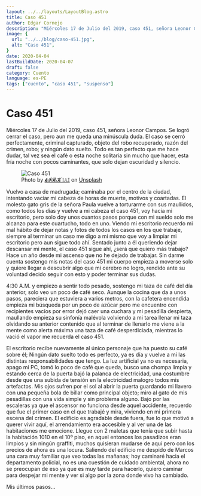 ```yaml
---
layout: ../../layouts/LayoutBlog.astro
title: Caso 451
author: Edgar Cornejo
description: "Miércoles 17 de Julio del 2019, caso 451, señora Leonor Campos. Se logro cerrar el caso, pero aun me queda una minúscula dudad. El caso se cerró perfectamente, criminal capturado, objeto del robo recuperado, razón del crimen, robo; y ningún dato suelto."
image: {
  url: "../../blog/caso-451.jpg",
  alt: "Caso 451",
}  
date: 2020-04-04
lastBuildDate: 2020-04-07
draft: false
category: Cuento
language: es-PE
tags: ["cuento", "caso 451", "suspenso"]
---
```


# Caso 451

Miércoles 17 de Julio del 2019, caso 451, señora Leonor Campos. Se logró cerrar el caso, pero aun me queda una minúscula duda. El caso se cerró perfectamente, criminal capturado, objeto del robo recuperado, razón del crimen, robo; y ningún dato suelto. Todo es tan perfecto que me hace dudar, tal vez sea el café o esta noche solitaria sin mucho que hacer, esta fría noche con pocos caminantes, que solo dejan oscuridad y silencio.

<figure>
  <img src="../../blog/caso-451.jpg" alt="Caso 451"/>
  <figcaption>Photo by <a href="https://unsplash.com/es/@kirklai" title="𝓘𝓡𝓚 𝕝𝔸𝕀" target="_blank">𝓴𝓘𝓡𝓚 𝕝𝔸𝕀</a> on <a href="https://unsplash.com/" title="Unsplash" target="_blank">Unsplash</a></figcaption>
</figure>

Vuelvo a casa de madrugada; caminaba por el centro de la ciudad, intentando vaciar mi cabeza de horas de muerte, motivos y coartadas. El molesto gato gris de la señora Paula vuelve a torturarme con sus maullidos, como todos los días y vuelve a mi cabeza el caso 451, voy hacia mi escritorio, pero solo doy unos cuantos pasos porque con mi sueldo solo me alcanzo para este cuartucho, todo en uno. Viendo mi escritorio recuerdo mi mal hábito de dejar notas y fotos de todos los casos en los que trabaje, siempre al terminar un caso me digo a mi mismo que voy a limpiar mi escritorio pero aun sigue todo ahí. Sentado junto a él queriendo dejar descansar mi mente, el caso 451 sigue ahí, ¿será que quiero más trabajo? Hace un año desde mi ascenso que no he dejado de trabajar. Sin darme cuenta sostengo mis notas del caso 451 mi cuerpo empieza a moverse solo y quiere llegar a descubrir algo que mi cerebro no logro, rendido ante su voluntad decido seguir con esto y poder terminar sus dudas.

4:30 A.M. y empiezo a sentir todo pesado, sostengo mi taza de café del día anterior, solo veo un poco de café seco. Aunque la cocina que da a unos pasos, pareciera que estuviera a varios metros, con la cafetera encendida empieza mi búsqueda por un poco de azúcar pero me encuentro con recipientes vacíos por error dejó caer una cuchara y mi pesadilla despierta, maullando empieza su sinfonía malévola volviendo a mi tarea llenar mi taza olvidando su anterior contenido que al terminar de llenarlo me viene a la mente como alerta máxima una taza de café desperdiciada, mientras lo vació el vapor me recuerda el caso 451.

El escritorio recibe nuevamente al único personaje que ha puesto su café sobre él; Ningún dato suelto todo es perfecto, ya es día y vuelve a mí las distintas responsabilidades que tengo. La luz artificial ya no es necesaria, apago mi PC, tomó lo poco de café que queda, busco una chompa limpia y estando cerca de la puerta bajó la palanca de electricidad, una costumbre desde que una subida de tensión en la electricidad malogro todos mis artefactos. Mis ojos sufren por el sol al abrir la puerta guardando mi llavero con una pequeña bola de billar como principal objeto; miro al gato de mis pesadillas con una vida simple y sin problema alguno. Bajo por las escaleras ya que el ascensor no funciona desde aquel accidente, recuerdo que fue el primer caso en el que trabajé y mira, viviendo en mi primera escena del crimen. El edificio es agradable desde fuera, fue lo que motivó a querer vivir aquí, el arrendamiento era accesible y al ver una de las habitaciones me emocione. Llegue con 2 maletas que tenía que subir hasta la habitación 1010 en el 10º piso, en aquel entonces los pasadizos eran limpios y sin ningún graffiti, muchos quisieran mudarse de aquí pero con los precios de ahora es una locura. Saliendo del edificio me despido de Marcos una cara muy familiar que veo todas las mañanas; hoy caminaré hacia el departamento policial, no es una cuestión de cuidado ambiental, ahora no se preocupan de eso ya que es muy tarde para hacerlo, quiero caminar para despejar mi mente y ver si algo por la zona donde vivo ha cambiado.

Mis últimos pasos…
